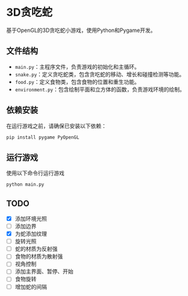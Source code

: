 # 3D贪吃蛇

基于OpenGL的3D贪吃蛇小游戏，使用Python和Pygame开发。

## 文件结构

- `main.py`：主程序文件，负责游戏的初始化和主循环。
- `snake.py`：定义贪吃蛇类，包含贪吃蛇的移动、增长和碰撞检测等功能。
- `food.py`：定义食物类，包含食物的位置和重生功能。
- `environment.py`：包含绘制平面和立方体的函数，负责游戏环境的绘制。

## 依赖安装

在运行游戏之前，请确保已安装以下依赖：

```bash
pip install pygame PyOpenGL
```

## 运行游戏

使用以下命令行运行游戏

```bash
python main.py
```

## TODO
- [x] 添加环境光照
- [ ] 添加边界
- [x] 为蛇添加纹理
- [ ] 旋转光照
- [ ] 蛇的材质为反射强
- [ ] 食物的材质为散射强
- [ ] 视角控制
- [ ] 添加主界面、暂停、开始
- [ ] 食物旋转
- [ ] 增加蛇的间隔